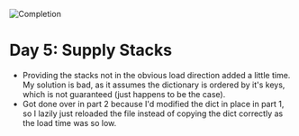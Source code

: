 
![Completion](https://img.shields.io/badge/Completed-Parts%201%20%26%202-green.svg)
<h1>Day 5: Supply Stacks</h1>

* Providing the stacks not in the obvious load direction added a little time. My solution is bad, as it assumes the dictionary is ordered by it's keys, which is not guaranteed (just happens to be the case).
* Got done over in part 2 because I'd modified the dict in place in part 1, so I lazily just reloaded the file instead of copying the dict correctly as the load time was so low.